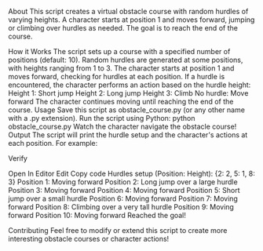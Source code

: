 About
This script creates a virtual obstacle course with random hurdles of varying heights. A character starts at position 1 and moves forward, jumping or climbing over hurdles as needed. The goal is to reach the end of the course.

How it Works
The script sets up a course with a specified number of positions (default: 10).
Random hurdles are generated at some positions, with heights ranging from 1 to 3.
The character starts at position 1 and moves forward, checking for hurdles at each position.
If a hurdle is encountered, the character performs an action based on the hurdle height:
Height 1: Short jump
Height 2: Long jump
Height 3: Climb
No hurdle: Move forward
The character continues moving until reaching the end of the course.
Usage
Save this script as obstacle_course.py (or any other name with a .py extension).
Run the script using Python: python obstacle_course.py
Watch the character navigate the obstacle course!
Output
The script will print the hurdle setup and the character's actions at each position. For example:


Verify

Open In Editor
Edit
Copy code
Hurdles setup (Position: Height): {2: 2, 5: 1, 8: 3}
Position 1: Moving forward
Position 2: Long jump over a large hurdle
Position 3: Moving forward
Position 4: Moving forward
Position 5: Short jump over a small hurdle
Position 6: Moving forward
Position 7: Moving forward
Position 8: Climbing over a very tall hurdle
Position 9: Moving forward
Position 10: Moving forward
Reached the goal!

Contributing
Feel free to modify or extend this script to create more interesting obstacle courses or character actions!

